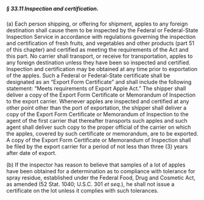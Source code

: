##### § 33.11 Inspection and certification. #####

(a) Each person shipping, or offering for shipment, apples to any foreign destination shall cause them to be inspected by the Federal or Federal-State Inspection Service in accordance with regulations governing the inspection and certification of fresh fruits, and vegetables and other products (part 51 of this chapter) and certified as meeting the requirements of the Act and this part. No carrier shall transport, or receive for transportation, apples to any foreign destination unless they have been so inspected and certified. Inspection and certification may be obtained at any time prior to exportation of the apples. Such a Federal or Federal-State certificate shall be designated as an “Export Form Certificate” and shall include the following statement: “Meets requirements of Export Apple Act.” The shipper shall deliver a copy of the Export Form Certificate or Memorandum of Inspection to the export carrier. Whenever apples are inspected and certified at any other point other than the port of exportation, the shipper shall deliver a copy of the Export Form Certificate or Memorandum of Inspection to the agent of the first carrier that thereafter transports such apples and such agent shall deliver such copy to the proper official of the carrier on which the apples, covered by such certificate or memorandum, are to be exported. A copy of the Export Form Certificate or Memorandum of Inspection shall be filed by the export carrier for a period of not less than three (3) years after date of export.

(b) If the inspector has reason to believe that samples of a lot of apples have been obtained for a determination as to compliance with tolerance for spray residue, established under the Federal Food, Drug and Cosmetic Act, as amended (52 Stat. 1040; U.S.C. 301 *et seq.*), he shall not issue a certificate on the lot unless it complies with such tolerances.